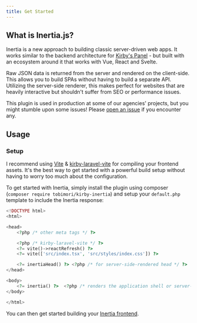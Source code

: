 ```yaml
---
title: Get Started
---
```


## What is Inertia.js?

Inertia is a new approach to building classic server-driven web apps. It works similar to the backend architecture for [Kirby's Panel](https://getkirby.com/releases/3.6/fiber) - but built with an ecosystem around it that works with Vue, React and Svelte.

Raw JSON data is returned from the server and rendered on the client-side. This allows you to build SPAs without having to build a separate API.
Utilizing the server-side renderer, this makes perfect for websites that are heavily interactive but shouldn't suffer from SEO or performance issues.

This plugin is used in production at some of our agencies' projects, but you might stumble upon some issues! Please [open an issue](https://github.com/tobimori/kirby-inertia/issues) if you encounter any.

## Usage

### Setup

I recommend using [Vite](https://vitejs.dev/) & [kirby-laravel-vite](https://github.com/lukaskleinschmidt/kirby-laravel-vite) for compiling your frontend assets. It's the best way to get started with a powerful build setup without having to worry too much about the configuration.

To get started with Inertia, simply install the plugin using composer (`composer require tobimori/kirby-inertia`) and setup your `default.php` template to include the Inertia response:

```php
<!DOCTYPE html>
<html>

<head>
	<?php /* other meta tags */ ?>

	<?php /* kirby-laravel-vite */ ?>
	<?= vite()->reactRefresh() ?>
	<?= vite(['src/index.tsx', 'src/styles/index.css']) ?>

	<?= inertiaHead() ?> <?php /* for server-side-rendered head */ ?>
</head>

<body>
	<?= inertia() ?>  <?php /* renders the application shell or server-side-rendered content */ ?>
</body>

</html>
```

You can then get started building your [Inertia frontend](https://inertiajs.com/client-side-setup).
